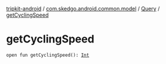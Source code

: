[tripkit-android](../../index.md) / [com.skedgo.android.common.model](../index.md) / [Query](index.md) / [getCyclingSpeed](./get-cycling-speed.md)

# getCyclingSpeed

`open fun getCyclingSpeed(): `[`Int`](https://kotlinlang.org/api/latest/jvm/stdlib/kotlin/-int/index.html)